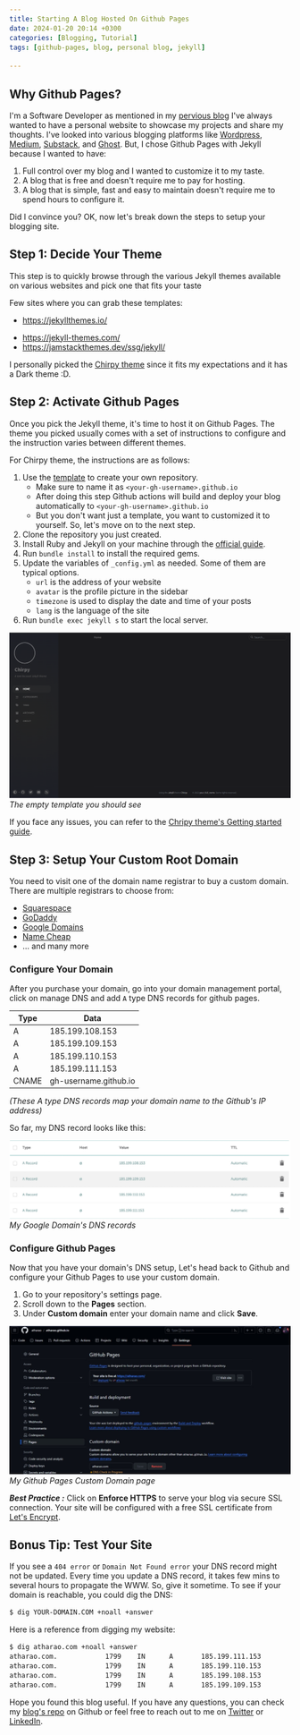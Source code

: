 ```yaml
---
title: Starting A Blog Hosted On Github Pages
date: 2024-01-20 20:14 +0300
categories: [Blogging, Tutorial]
tags: [github-pages, blog, personal blog, jekyll]

---
```


## Why Github Pages?

I'm a Software Developer as mentioned in my [pervious blog](https://atharao.com/posts/First-post/) I've always wanted to have a personal website to showcase my projects and share my thoughts. 
I've looked into various blogging platforms like [Wordpress](https://wordpress.com/), [Medium](https://medium.com/), [Substack](https://substack.com), and [Ghost](https://ghost.org/). But, I chose Github Pages with Jekyll because I wanted to have:
1. Full control over my blog and I wanted to customize it to my taste. 
2. A blog that is free and doesn't require me to pay for hosting. 
3. A blog that is simple, fast and easy to maintain doesn't require me to spend hours to configure it.

Did I convince you? OK, now let's break down the steps to setup your blogging site.

## Step 1: Decide Your Theme

This step is to quickly browse through the various Jekyll themes available on various websites and pick one that fits your taste

Few sites where you can grab these templates:

* <https://jekyllthemes.io/>
<!-- * <http://jekyllthemes.org/> -->
* <https://jekyll-themes.com/>
* <https://jamstackthemes.dev/ssg/jekyll/>

I personally picked the [Chirpy theme](https://github.com/cotes2020/chirpy-starter/) since it fits my expectations and it has a Dark theme :D.


## Step 2: Activate Github Pages

Once you pick the Jekyll theme, it's time to host it on Github Pages. The theme you picked usually comes with a set of instructions to configure and the instruction varies between different themes.

For Chirpy theme, the instructions are as follows:
1. Use the [template](https://github.com/cotes2020/chirpy-starter/generate) to create your own repository.
    - Make sure to name it as `<your-gh-username>.github.io`
    - After doing this step Github actions will build and deploy your blog automatically to `<your-gh-username>.github.io`
    - But you don't want just a template, you want to customized it to yourself. So, let's move on to the next step.
2. Clone the repository you just created.
3. Install Ruby and Jekyll on your machine through the [official guide](https://jekyllrb.com/docs/installation/).
4. Run `bundle install` to install the required gems.
5. Update the variables of `_config.yml` as needed. Some of them are typical options.
    - `url` is the address of your website
    - `avatar` is the profile picture in the sidebar
    - `timezone` is used to display the date and time of your posts
    - `lang` is the language of the site
6. Run `bundle exec jekyll s` to start the local server.

![Template Blog](/assets/img/posts/2024-01-20-how-to-build-website/template-blog.png)
_The empty template you should see_

If you face any issues, you can refer to the [Chripy theme's Getting started guide](https://chirpy.cotes.page/posts/getting-started/).

## Step 3: Setup Your Custom Root Domain

You need to visit one of the domain name registrar to buy a custom domain. There are multiple registrars to choose from: 

* [Squarespace](https://www.squarespace.com/)
* [GoDaddy](https://www.godaddy.com/)
* [Google Domains](https://domains.google)
* [Name Cheap](https://www.namecheap.com/)
* ... and many more


### Configure Your Domain

After you purchase your domain, go into your domain management portal, click on manage DNS and add `A` type DNS records for github pages.

| Type | Data |
|------|------|
| A | 185.199.108.153 |
| A | 185.199.109.153 |
| A | 185.199.110.153 |
| A | 185.199.111.153 |
| CNAME | gh-username.github.io |

*(These A type DNS records map your domain name to the Github's IP address)*


So far, my DNS record looks like this:

![Desktop View](/assets/img/posts/2024-01-20-how-to-build-website/DNS-settings.jpg)
_My Google Domain's DNS records_

### Configure Github Pages

Now that you have your domain's DNS setup, Let's head back to Github and configure your Github Pages to use your custom domain.

1. Go to your repository's settings page.
2. Scroll down to the **Pages** section.
3. Under **Custom domain** enter your domain name and click **Save**.

![Custom Domain](/assets/img/posts/2024-01-20-how-to-build-website/Github-pages.jpg)
_My Github Pages Custom Domain page_

***Best Practice :*** Click on **Enforce HTTPS** to serve your blog via secure SSL connection. Your site will be configured with a free SSL certificate from [Let's Encrypt](https://letsencrypt.org/).

## Bonus Tip: Test Your Site

If you see a `404 error` or `Domain Not Found error` your DNS record might not be updated. Every time you update a DNS record, it takes few mins to several hours to propagate the WWW. So, give it sometime. To see if your domain is reachable, you could dig the DNS:

```bash
$ dig YOUR-DOMAIN.COM +noall +answer
```

Here is a reference from digging my website:

```bash
$ dig atharao.com +noall +answer
atharao.com.            1799    IN      A       185.199.111.153
atharao.com.            1799    IN      A       185.199.110.153
atharao.com.            1799    IN      A       185.199.108.153
atharao.com.            1799    IN      A       185.199.109.153
```

Hope you found this blog useful. If you have any questions, you can check my [blog's repo](https://github.com/atharao/atharao.github.io) on Github or feel free to reach out to me on [Twitter](https://twitter.com/atharao_) or [LinkedIn](https://www.linkedin.com/in/atharao/).